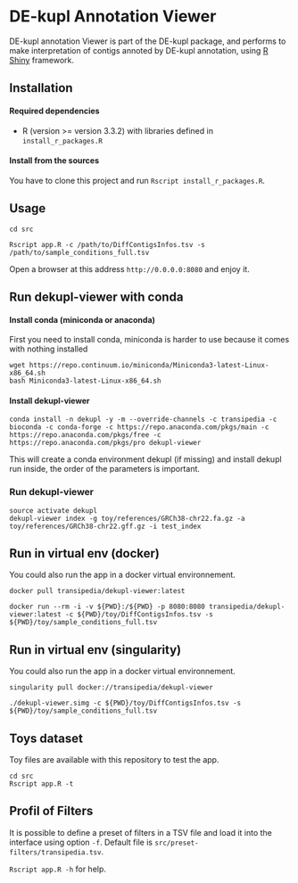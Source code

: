 # DE-kupl Annotation Viewer

DE-kupl annotation Viewer is part of the DE-kupl package, and performs to make interpretation of contigs annoted by DE-kupl annotation, using [R Shiny](https://shiny.rstudio.com/) framework.

## Installation

#### Required dependencies

* R (version >= version 3.3.2) with libraries defined in `install_r_packages.R`

#### Install from the sources
You have to clone this project and run `Rscript install_r_packages.R`.

## Usage

```
cd src

Rscript app.R -c /path/to/DiffContigsInfos.tsv -s /path/to/sample_conditions_full.tsv
```

Open a browser at this address `http://0.0.0.0:8080` and enjoy it.

## Run dekupl-viewer with conda
#### Install conda (miniconda or anaconda)

First you need to install conda, miniconda is harder to use because it comes with nothing installed

```
wget https://repo.continuum.io/miniconda/Miniconda3-latest-Linux-x86_64.sh
bash Miniconda3-latest-Linux-x86_64.sh
```
#### Install dekupl-viewer

```
conda install -n dekupl -y -m --override-channels -c transipedia -c bioconda -c conda-forge -c https://repo.anaconda.com/pkgs/main -c https://repo.anaconda.com/pkgs/free -c https://repo.anaconda.com/pkgs/pro dekupl-viewer
```
This will create a conda environment dekupl (if missing) and install dekupl run inside, the order of the parameters is important.

### Run dekupl-viewer
```
source activate dekupl
dekupl-viewer index -g toy/references/GRCh38-chr22.fa.gz -a toy/references/GRCh38-chr22.gff.gz -i test_index
```


## Run in virtual env (docker)
You could also run the app in a docker virtual environnement.
```
docker pull transipedia/dekupl-viewer:latest

docker run --rm -i -v ${PWD}:/${PWD} -p 8080:8080 transipedia/dekupl-viewer:latest -c ${PWD}/toy/DiffContigsInfos.tsv -s ${PWD}/toy/sample_conditions_full.tsv
```

## Run in virtual env (singularity)
You could also run the app in a docker virtual environnement.
```
singularity pull docker://transipedia/dekupl-viewer

./dekupl-viewer.simg -c ${PWD}/toy/DiffContigsInfos.tsv -s ${PWD}/toy/sample_conditions_full.tsv
```

## Toys dataset

Toy files are available with this repository to test the app.

```
cd src
Rscript app.R -t
```

## Profil of Filters

It is possible to define a preset of filters in a TSV file and load it into the interface using option `-f`. Default file is `src/preset-filters/transipedia.tsv`.

`Rscript app.R -h` for help.

